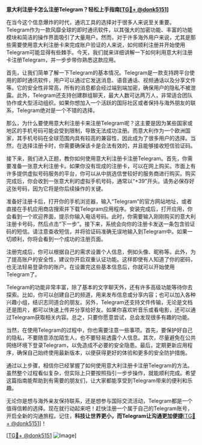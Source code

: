 **意大利注册卡怎么注册Telegram？轻松上手指南[[TG💪+ @donk5151](https://t.me/s/donk5151)]**

在当今这个信息爆炸的时代，通讯工具的选择对于很多人来说至关重要。Telegram作为一款风靡全球的即时通讯软件，以其强大的加密功能、丰富的功能模块和简洁的操作界面吸引了大量用户。然而，对于许多海外用户来说，尤其是那些需要使用意大利注册卡来完成账户验证的人来说，如何顺利注册并开始使用Telegram可能显得有些棘手。今天，我们就来详细讲解一下如何利用意大利注册卡注册Telegram，并一步步带你熟悉这款应用。

首先，让我们简单了解一下Telegram的基本情况。Telegram是一款支持跨平台使用的即时通讯软件，用户可以通过它发送消息、语音通话、视频通话以及分享文件等。它的安全性非常高，所有的消息都会经过端到端加密，确保用户的隐私不被泄露。此外，Telegram还支持创建群组聊天，最大人数可达两万人，非常适合团队协作或大型活动组织。如果你想加入一个活跃的国际社区或者保持与海外朋友的联系，Telegram绝对是一个不错的选择。

那么，为什么要使用意大利注册卡来注册Telegram呢？这主要是因为某些国家或地区的手机号码可能会受到限制，导致无法成功注册。而意大利作为一个欧洲国家，其手机号码在全球范围内具有较高的兼容性，因此成为了很多用户的选择。当然，在选择注册卡时，你需要确保该卡是合法有效的，并且能够接收短信验证码。

接下来，我们进入正题，教你如何使用意大利注册卡注册Telegram。首先，你需要准备一张意大利注册卡。如果你没有现成的注册卡，可以在网上购买。市面上有许多提供虚拟号码服务的平台，你可以从中挑选信誉较好的服务商进行购买。购买完成后，你会收到一张意大利的虚拟手机号码，通常以“+39”开头。请务必保存好这张号码，因为它将是你后续操作的关键。

准备好注册卡后，打开你的手机浏览器，输入“Telegram”的官方网站地址，或者直接在手机应用商店搜索并下载Telegram应用程序。安装完成后，打开应用，你会看到一个欢迎界面，提示你输入电话号码。此时，你需要输入刚刚购买的意大利注册卡号码，然后点击“下一步”。接下来，系统会向你的注册卡发送一条包含验证码的短信。请注意查收短信，并将验证码准确无误地输入到Telegram中。如果一切顺利，你将会看到一个成功的注册页面。

注册完成后，你可以根据自己的需求设置个人信息，例如头像、昵称等。此外，为了提高账户的安全性，建议你开启双重认证功能。这样即使有人知道了你的密码，也无法轻易登录你的账户。在设置完这些基本信息后，你就可以开始使用Telegram了。

Telegram的功能非常丰富，除了基本的文字聊天外，还有许多高级功能等待你去探索。比如，你可以创建自己的频道，用来发布信息或分享内容；也可以加入各种兴趣小组，结识志同道合的朋友。另外，Telegram还支持文件传输，无论是文档还是图片，都可以快速上传并分享给好友。如果你喜欢听音乐或看电影，还可以通过Telegram获取相关内容。总之，只要你愿意尝试，总会发现很多有趣的功能。

当然，在使用Telegram的过程中，你也需要注意一些事项。首先，要保护好自己的隐私，不要随意添加陌生人，也不要轻易透露个人信息。其次，尽量避免在公共网络环境下登录Telegram，以免造成不必要的安全隐患。最后，定期更新应用程序，确保自己始终使用最新版本，以便获得更好的体验和更多的安全防护措施。

通过以上步骤，相信你已经掌握了如何使用意大利注册卡注册Telegram的方法。虽然整个过程看似复杂，但实际上只要按照指引一步步操作，就能顺利完成。希望这篇指南能帮助到有需要的朋友们，让大家都能享受到Telegram带来的便利和乐趣。

无论你是想与海外亲友保持联系，还是想参与国际交流活动，Telegram都是一个值得信赖的选择。现在就行动起来吧！赶快注册一个属于自己的Telegram账号，开启全新的沟通旅程。记住，**科技让世界更小，而Telegram让沟通更加便捷**[[TG💪+ @donk5151](https://t.me/s/donk5151)]！

[[TG💪+ @donk5151](https://t.me/s/donk5151) ![Image](https://i.postimg.cc/rwNCRYN7/Snipaste-2025-04-30-17-27-05.png)]